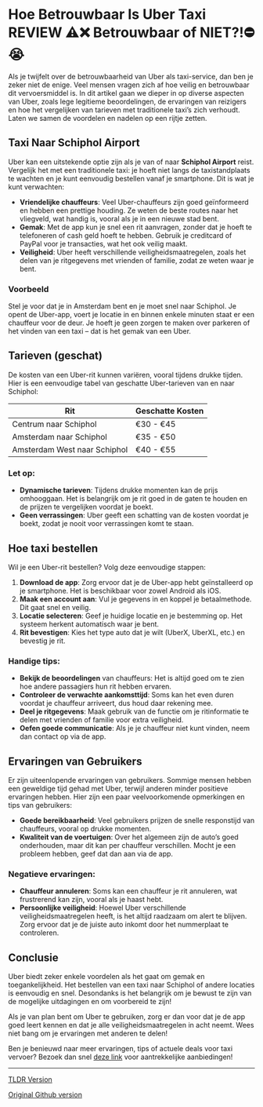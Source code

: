 # Hoe Betrouwbaar Is Uber Taxi REVIEW ⚠️❌ Betrouwbaar of NIET?!⛔️😭

Als je twijfelt over de betrouwbaarheid van Uber als taxi-service, dan ben je zeker niet de enige. Veel mensen vragen zich af hoe veilig en betrouwbaar dit vervoersmiddel is. In dit artikel gaan we dieper in op diverse aspecten van Uber, zoals lege legitieme beoordelingen, de ervaringen van reizigers en hoe het vergelijken van tarieven met traditionele taxi’s zich verhoudt. Laten we samen de voordelen en nadelen op een rijtje zetten.

## Taxi Naar Schiphol Airport

Uber kan een uitstekende optie zijn als je van of naar **Schiphol Airport** reist. Vergelijk het met een traditionele taxi: je hoeft niet langs de taxistandplaats te wachten en je kunt eenvoudig bestellen vanaf je smartphone. Dit is wat je kunt verwachten:

- **Vriendelijke chauffeurs**: Veel Uber-chauffeurs zijn goed geïnformeerd en hebben een prettige houding. Ze weten de beste routes naar het vliegveld, wat handig is, vooral als je in een nieuwe stad bent.
- **Gemak**: Met de app kun je snel een rit aanvragen, zonder dat je hoeft te telefoneren of cash geld hoeft te hebben. Gebruik je creditcard of PayPal voor je transacties, wat het ook veilig maakt.
- **Veiligheid**: Uber heeft verschillende veiligheidsmaatregelen, zoals het delen van je ritgegevens met vrienden of familie, zodat ze weten waar je bent.

### Voorbeeld

Stel je voor dat je in Amsterdam bent en je moet snel naar Schiphol. Je opent de Uber-app, voert je locatie in en binnen enkele minuten staat er een chauffeur voor de deur. Je hoeft je geen zorgen te maken over parkeren of het vinden van een taxi – dat is het gemak van een Uber.

## Tarieven (geschat)

De kosten van een Uber-rit kunnen variëren, vooral tijdens drukke tijden. Hier is een eenvoudige tabel van geschatte Uber-tarieven van en naar Schiphol:

| Rit                         | Geschatte Kosten |
|-----------------------------|------------------|
| Centrum naar Schiphol       | €30 - €45        |
| Amsterdam naar Schiphol     | €35 - €50        |
| Amsterdam West naar Schiphol| €40 - €55        |

### Let op:

- **Dynamische tarieven**: Tijdens drukke momenten kan de prijs omhooggaan. Het is belangrijk om je rit goed in de gaten te houden en de prijzen te vergelijken voordat je boekt.
- **Geen verrassingen**: Uber geeft een schatting van de kosten voordat je boekt, zodat je nooit voor verrassingen komt te staan.

## Hoe taxi bestellen

Wil je een Uber-rit bestellen? Volg deze eenvoudige stappen:

1. **Download de app**: Zorg ervoor dat je de Uber-app hebt geïnstalleerd op je smartphone. Het is beschikbaar voor zowel Android als iOS.
2. **Maak een account aan**: Vul je gegevens in en koppel je betaalmethode. Dit gaat snel en veilig.
3. **Locatie selecteren**: Geef je huidige locatie en je bestemming op. Het systeem herkent automatisch waar je bent.
4. **Rit bevestigen**: Kies het type auto dat je wilt (UberX, UberXL, etc.) en bevestig je rit.

### Handige tips:

- **Bekijk de beoordelingen** van chauffeurs: Het is altijd goed om te zien hoe andere passagiers hun rit hebben ervaren.
- **Controleer de verwachte aankomsttijd**: Soms kan het even duren voordat je chauffeur arriveert, dus houd daar rekening mee.
- **Deel je ritgegevens**: Maak gebruik van de functie om je ritinformatie te delen met vrienden of familie voor extra veiligheid.
- **Oefen goede communicatie**: Als je je chauffeur niet kunt vinden, neem dan contact op via de app.

## Ervaringen van Gebruikers

Er zijn uiteenlopende ervaringen van gebruikers. Sommige mensen hebben een geweldige tijd gehad met Uber, terwijl anderen minder positieve ervaringen hebben. Hier zijn een paar veelvoorkomende opmerkingen en tips van gebruikers:

- **Goede bereikbaarheid**: Veel gebruikers prijzen de snelle responstijd van chauffeurs, vooral op drukke momenten.
- **Kwaliteit van de voertuigen**: Over het algemeen zijn de auto’s goed onderhouden, maar dit kan per chauffeur verschillen. Mocht je een probleem hebben, geef dat dan aan via de app.
  
### Negatieve ervaringen:

- **Chauffeur annuleren**: Soms kan een chauffeur je rit annuleren, wat frustrerend kan zijn, vooral als je haast hebt.
- **Persoonlijke veiligheid**: Hoewel Uber verschillende veiligheidsmaatregelen heeft, is het altijd raadzaam om alert te blijven. Zorg ervoor dat je de juiste auto inkomt door het nummerplaat te controleren.

## Conclusie

Uber biedt zeker enkele voordelen als het gaat om gemak en toegankelijkheid. Het bestellen van een taxi naar Schiphol of andere locaties is eenvoudig en snel. Desondanks is het belangrijk om je bewust te zijn van de mogelijke uitdagingen en om voorbereid te zijn!

Als je van plan bent om Uber te gebruiken, zorg er dan voor dat je de app goed leert kennen en dat je alle veiligheidsmaatregelen in acht neemt. Wees niet bang om je ervaringen met anderen te delen!

Ben je benieuwd naar meer ervaringen, tips of actuele deals voor taxi vervoer? Bezoek dan snel [deze link](https://132.nl/SnelTaxi) voor aantrekkelijke aanbiedingen!

---
[TLDR Version](https://gist.github.com/jansensebastian/14bd6d2b7d59ff4b8e3281a0ada42ef8)

[Original Github version](https://github.com/jansensebastian/hoe-betrouwbaar-is-uber-taxi-review-betrouwbaar-of#readme)
